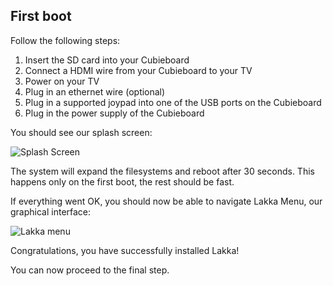 ## First boot

Follow the following steps:

1.  Insert the SD card into your Cubieboard
2.  Connect a HDMI wire from your Cubieboard to your TV
3.  Power on your TV
4.  Plug in an ethernet wire (optional)
5.  Plug in a supported joypad into one of the USB ports on the Cubieboard
6.  Plug in the power supply of the Cubieboard

You should see our splash screen:

![Splash Screen](/images/splash.png)

The system will expand the filesystems and reboot after 30 seconds. This happens only on the first boot, the rest should be fast.

If everything went OK, you should now be able to navigate Lakka Menu, our graphical interface:

![Lakka menu](/images/lakkamenu.png)

Congratulations, you have successfully installed Lakka!

You can now proceed to the final step.
